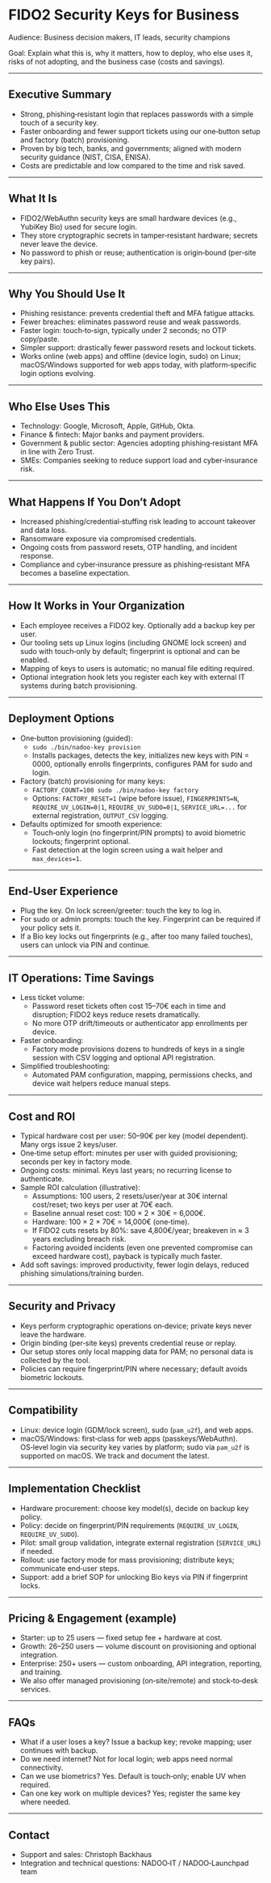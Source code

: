 # FIDO2 Security Keys for Business

Audience: Business decision makers, IT leads, security champions

Goal: Explain what this is, why it matters, how to deploy, who else uses it, risks of not adopting, and the business case (costs and savings).

---

## Executive Summary
- Strong, phishing‑resistant login that replaces passwords with a simple touch of a security key.
- Faster onboarding and fewer support tickets using our one‑button setup and factory (batch) provisioning.
- Proven by big tech, banks, and governments; aligned with modern security guidance (NIST, CISA, ENISA).
- Costs are predictable and low compared to the time and risk saved.

---

## What It Is
- FIDO2/WebAuthn security keys are small hardware devices (e.g., YubiKey Bio) used for secure login.
- They store cryptographic secrets in tamper‑resistant hardware; secrets never leave the device.
- No password to phish or reuse; authentication is origin‑bound (per‑site key pairs).

---

## Why You Should Use It
- Phishing resistance: prevents credential theft and MFA fatigue attacks.
- Fewer breaches: eliminates password reuse and weak passwords.
- Faster login: touch‑to‑sign, typically under 2 seconds; no OTP copy/paste.
- Simpler support: drastically fewer password resets and lockout tickets.
- Works online (web apps) and offline (device login, sudo) on Linux; macOS/Windows supported for web apps today, with platform‑specific login options evolving.

---

## Who Else Uses This
- Technology: Google, Microsoft, Apple, GitHub, Okta.
- Finance & fintech: Major banks and payment providers.
- Government & public sector: Agencies adopting phishing‑resistant MFA in line with Zero Trust.
- SMEs: Companies seeking to reduce support load and cyber‑insurance risk.

---

## What Happens If You Don’t Adopt
- Increased phishing/credential‑stuffing risk leading to account takeover and data loss.
- Ransomware exposure via compromised credentials.
- Ongoing costs from password resets, OTP handling, and incident response.
- Compliance and cyber‑insurance pressure as phishing‑resistant MFA becomes a baseline expectation.

---

## How It Works in Your Organization
- Each employee receives a FIDO2 key. Optionally add a backup key per user.
- Our tooling sets up Linux logins (including GNOME lock screen) and sudo with touch‑only by default; fingerprint is optional and can be enabled.
- Mapping of keys to users is automatic; no manual file editing required.
- Optional integration hook lets you register each key with external IT systems during batch provisioning.

---

## Deployment Options
- One‑button provisioning (guided):
  - `sudo ./bin/nadoo-key provision`
  - Installs packages, detects the key, initializes new keys with PIN = 0000, optionally enrolls fingerprints, configures PAM for sudo and login.
- Factory (batch) provisioning for many keys:
  - `FACTORY_COUNT=100 sudo ./bin/nadoo-key factory`
  - Options: `FACTORY_RESET=1` (wipe before issue), `FINGERPRINTS=N`, `REQUIRE_UV_LOGIN=0|1`, `REQUIRE_UV_SUDO=0|1`, `SERVICE_URL=...` for external registration, `OUTPUT_CSV` logging.
- Defaults optimized for smooth experience:
  - Touch‑only login (no fingerprint/PIN prompts) to avoid biometric lockouts; fingerprint optional.
  - Fast detection at the login screen using a wait helper and `max_devices=1`.

---

## End‑User Experience
- Plug the key. On lock screen/greeter: touch the key to log in.
- For sudo or admin prompts: touch the key. Fingerprint can be required if your policy sets it.
- If a Bio key locks out fingerprints (e.g., after too many failed touches), users can unlock via PIN and continue.

---

## IT Operations: Time Savings
- Less ticket volume:
  - Password reset tickets often cost 15–70€ each in time and disruption; FIDO2 keys reduce resets dramatically.
  - No more OTP drift/timeouts or authenticator app enrollments per device.
- Faster onboarding:
  - Factory mode provisions dozens to hundreds of keys in a single session with CSV logging and optional API registration.
- Simplified troubleshooting:
  - Automated PAM configuration, mapping, permissions checks, and device wait helpers reduce manual steps.

---

## Cost and ROI
- Typical hardware cost per user: 50–90€ per key (model dependent). Many orgs issue 2 keys/user.
- One‑time setup effort: minutes per user with guided provisioning; seconds per key in factory mode.
- Ongoing costs: minimal. Keys last years; no recurring license to authenticate.
- Sample ROI calculation (illustrative):
  - Assumptions: 100 users, 2 resets/user/year at 30€ internal cost/reset; two keys per user at 70€ each.
  - Baseline annual reset cost: 100 × 2 × 30€ = 6,000€.
  - Hardware: 100 × 2 × 70€ = 14,000€ (one‑time).
  - If FIDO2 cuts resets by 80%: save 4,800€/year; breakeven in ≈ 3 years excluding breach risk.
  - Factoring avoided incidents (even one prevented compromise can exceed hardware cost), payback is typically much faster.
- Add soft savings: improved productivity, fewer login delays, reduced phishing simulations/training burden.

---

## Security and Privacy
- Keys perform cryptographic operations on‑device; private keys never leave the hardware.
- Origin binding (per‑site keys) prevents credential reuse or replay.
- Our setup stores only local mapping data for PAM; no personal data is collected by the tool.
- Policies can require fingerprint/PIN where necessary; default avoids biometric lockouts.

---

## Compatibility
- Linux: device login (GDM/lock screen), sudo (`pam_u2f`), and web apps.
- macOS/Windows: first‑class for web apps (passkeys/WebAuthn). OS‑level login via security key varies by platform; sudo via `pam_u2f` is supported on macOS. We track and document the latest.

---

## Implementation Checklist
- Hardware procurement: choose key model(s), decide on backup key policy.
- Policy: decide on fingerprint/PIN requirements (`REQUIRE_UV_LOGIN`, `REQUIRE_UV_SUDO`).
- Pilot: small group validation, integrate external registration (`SERVICE_URL`) if needed.
- Rollout: use factory mode for mass provisioning; distribute keys; communicate end‑user steps.
- Support: add a brief SOP for unlocking Bio keys via PIN if fingerprint locks.

---

## Pricing & Engagement (example)
- Starter: up to 25 users — fixed setup fee + hardware at cost.
- Growth: 26–250 users — volume discount on provisioning and optional integration.
- Enterprise: 250+ users — custom onboarding, API integration, reporting, and training.
- We also offer managed provisioning (on‑site/remote) and stock‑to‑desk services.

---

## FAQs
- What if a user loses a key? Issue a backup key; revoke mapping; user continues with backup.
- Do we need internet? Not for local login; web apps need normal connectivity.
- Can we use biometrics? Yes. Default is touch‑only; enable UV when required.
- Can one key work on multiple devices? Yes; register the same key where needed.

---

## Contact
- Support and sales: Christoph Backhaus
- Integration and technical questions: NADOO‑IT / NADOO‑Launchpad team
